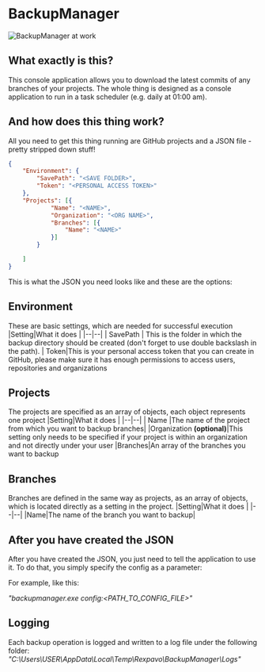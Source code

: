 # BackupManager

![BackupManager at work](https://i.imgur.com/wwAl2CL.png)

## What exactly is this? 
This console application allows you to download the latest commits of any branches of your projects.
The whole thing is designed as a console application to run in a task scheduler (e.g. daily at 01:00 am).
## And how does this thing work?
All you need to get this thing running are GitHub projects and a JSON file - pretty stripped down stuff!


```json
{
	"Environment": {
		"SavePath": "<SAVE FOLDER>",
		"Token": "<PERSONAL ACCESS TOKEN>"
	},
	"Projects": [{
			"Name": "<NAME>",
			"Organization": "<ORG NAME>",
			"Branches": [{
				"Name": "<NAME>"
			}]
		}

	]
}
```
This is what the JSON you need looks like and these are the options:

## Environment
These are basic settings, which are needed for successful execution
|Setting|What it does  |
|--|--|
| SavePath | This is the folder in which the backup directory should be created (don't forget to use double backslash in the path). |
Token|This is your personal access token that you can create in GitHub, please make sure it has enough permissions to access users, repositories and organizations

## Projects
The projects are specified as an array of objects, each object represents one project
|Setting|What it does  |
|--|--|
| Name |The name of the project from which you want to backup branches|
|Organization **(optional)**|This setting only needs to be specified if your project is within an organization and not directly under your user
|Branches|An array of the branches you want to backup
## Branches
Branches are defined in the same way as projects, as an array of objects, which is located directly as a setting in the project. 
|Setting|What it does  |
|--|--|
|Name|The name of the branch you want to backup|
## After you have created the JSON
After you have created the JSON, you just need to tell the application to use it.
To do that, you simply specify the config as a parameter:

For example, like this:

*"backupmanager.exe config:<PATH_TO_CONFIG_FILE>"*
## Logging
Each backup operation is logged and written to a log file under the following folder: *"C:\Users\USER\AppData\Local\Temp\Rexpavo\BackupManager\Logs"*



